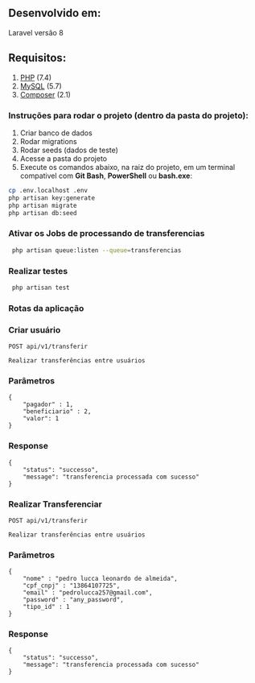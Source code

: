 ## Desenvolvido em:
Laravel versão 8

## Requisitos:
1. [PHP](https://www.php.net/) (7.4)
2. [MySQL](https://www.mysql.com) (5.7)
3. [Composer](https://getcomposer.org/) (2.1)

### Instruções para rodar o projeto (dentro da pasta do projeto):

1. Criar banco de dados
2. Rodar migrations
3. Rodar seeds (dados de teste)
3. Acesse a pasta do projeto
4. Execute os comandos abaixo, na raiz do projeto, em um terminal compativel com **Git Bash**, **PowerShell** ou **bash.exe**:

```sh
cp .env.localhost .env
php artisan key:generate
php artisan migrate
php artisan db:seed
```

### Ativar os Jobs de processando de transferencias

```bash
 php artisan queue:listen --queue=transferencias
```

### Realizar testes

```bash
 php artisan test
```

### Rotas da aplicação


### Criar usuário

`POST api/v1/transferir`

    Realizar transferências entre usuários
    
### Parâmetros

    {
        "pagador" : 1,
	    "beneficiario" : 2,
        "valor": 1
    }

### Response

    {
        "status": "successo",
        "message": "transferencia processada com sucesso"
    }


### Realizar Transferenciar

`POST api/v1/transferir`

    Realizar transferências entre usuários
    
### Parâmetros

    {
        "nome" : "pedro lucca leonardo de almeida",
        "cpf_cnpj" : "13864107725",
        "email" : "pedrolucca257@gmail.com",
        "password" : "any_password",
        "tipo_id" : 1
    }

### Response

    {
        "status": "successo",
        "message": "transferencia processada com sucesso"
    }
